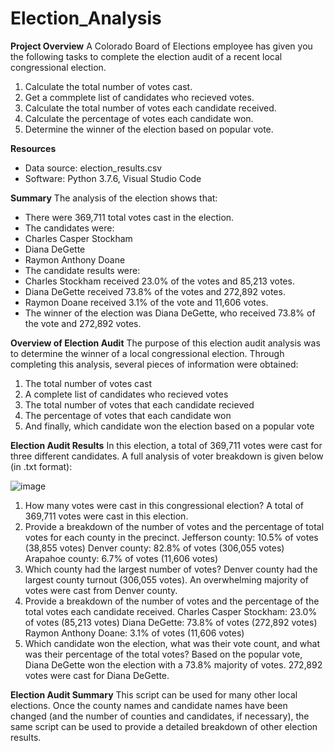 # Election_Analysis

**Project Overview**
A Colorado Board of Elections employee has given you the following tasks to complete the election audit of a recent local congressional election.

1. Calculate the total number of votes cast.
2. Get a commplete list of candidates who recieved votes.
3. Calculate the total number of votes each candidate received.
4. Calculate the percentage of votes each candidate won.
5. Determine the winner of the election based on popular vote.

**Resources**
- Data source: election_results.csv
- Software: Python 3.7.6, Visual Studio Code

**Summary**
The analysis of the election shows that:
- There were 369,711 total votes cast in the election.
- The candidates were:
-   Charles Casper Stockham
-   Diana DeGette
-   Raymon Anthony Doane
-  The candidate results were:
-   Charles Stockham received 23.0% of the votes and 85,213 votes.
-   Diana DeGette received 73.8% of the votes and 272,892 votes.
-   Raymon Doane received 3.1% of the vote and 11,606 votes.
-  The winner of the election was Diana DeGette, who received 73.8% of the vote and 272,892 votes.

**Overview of Election Audit**
The purpose of this election audit analysis was to determine the winner of a local congressional election.  Through completing this analysis, several pieces of information were obtained:
1. The total number of votes cast
2. A complete list of candidates who recieved votes
3. The total number of votes that each candidate recieved
4. The percentage of votes that each candidate won
5. And finally, which candidate won the election based on a popular vote

**Election Audit Results**
In this election, a total of 369,711 votes were cast for three different candidates.  A full analysis of voter breakdown is given below (in .txt format):

![image](https://user-images.githubusercontent.com/99574730/155901847-4711eee4-97cb-48d3-ab0a-48686bef41f5.png)

1. How many votes were cast in this congressional election?
		A total of 369,711 votes were cast in this election.
2. Provide a breakdown of the number of votes and the percentage of total votes for each county in the precinct.
		Jefferson county: 10.5% of votes (38,855 votes)
		Denver county: 82.8% of votes (306,055 votes)
		Arapahoe county: 6.7% of votes (11,606 votes)
3. Which county had the largest number of votes?
		Denver county had the largest county turnout (306,055 votes).  An overwhelming majority of votes were cast from Denver county. 
4. Provide a breakdown of the number of votes and the percentage of the total votes each candidate received.
		Charles Casper Stockham: 23.0% of votes (85,213 votes)
		Diana DeGette: 73.8% of votes (272,892 votes)
		Raymon Anthony Doane: 3.1% of votes (11,606 votes)
5. Which candidate won the election, what was their vote count, and what was their percentage of the total votes?
		Based on the popular vote, Diana DeGette won the election with a 73.8% majority of votes.  272,892 votes were cast for Diana DeGette.

**Election Audit Summary**
This script can be used for many other local elections.  Once the county names and candidate names have been changed (and the number of counties and candidates, if necessary), the same script can be used to provide a detailed breakdown of other election results.
